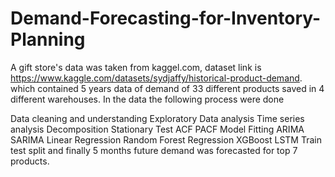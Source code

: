 # Demand-Forecasting-for-Inventory-Planning
A gift store's data was taken from kaggel.com, dataset link is https://www.kaggle.com/datasets/sydjaffy/historical-product-demand. which contained 5 years data of demand of 33 different products saved in 4 different warehouses. In the data the following process were done

Data cleaning and understanding
Exploratory Data analysis
Time series analysis
Decomposition
Stationary Test
ACF
PACF
Model Fitting
ARIMA
SARIMA
Linear Regression
Random Forest Regression
XGBoost
LSTM
Train test split
and finally 5 months future demand was forecasted for top 7 products.
